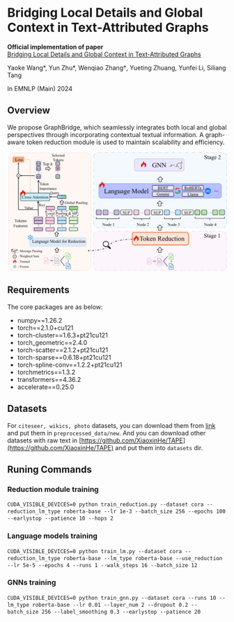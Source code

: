 # Bridging Local Details and Global Context in Text-Attributed Graphs

**Official implementation of paper**  <br>[Bridging Local Details and Global Context in Text-Attributed Graphs](https://arxiv.org/abs/2406.12608) <br>

Yaoke Wang*, Yun Zhu*, Wenqiao Zhang†, Yueting Zhuang, Yunfei Li, Siliang Tang

In EMNLP (Main) 2024

## Overview

We propose GraphBridge, which seamlessly integrates both local and global perspectives through incorporating contextual textual information. A graph-aware token reduction module is used to maintain scalability and efficiency.

![](./figure/framework.jpg)

## Requirements

The core packages are as below:

* numpy==1.26.2
* torch==2.1.0+cu121
* torch-cluster==1.6.3+pt21cu121
* torch_geometric==2.4.0
* torch-scatter==2.1.2+pt21cu121
* torch-sparse==0.6.18+pt21cu121
* torch-spline-conv==1.2.2+pt21cu121
* torchmetrics==1.3.2
* transformers==4.36.2
* accelerate==0.25.0

## Datasets

For `citeseer, wikics, photo` datasets, you can download them from [link](https://drive.google.com/drive/folders/1bSRCZxt0c11A3717DYDjO112fo_zC8Ec?usp=sharing) and put them in `preprocessed_data/new`.
And you can download other datasets with raw text in [https://github.com/XiaoxinHe/TAPE](https://github.com/XiaoxinHe/TAPE) and put them into `datasets` dir.

## Runing Commands

### Reduction module training

```
CUDA_VISIBLE_DEVICES=0 python train_reduction.py --dataset cora --reduction_lm_type roberta-base --lr 1e-3 --batch_size 256 --epochs 100 --earlystop --patience 10 --hops 2
```

### Language models training

```
CUDA_VISIBLE_DEVICES=0 python train_lm.py --dataset cora --reduction_lm_type roberta-base --lm_type roberta-base --use_reduction --lr 5e-5 --epochs 4 --runs 1 --walk_steps 16 --batch_size 12
```

### GNNs training

```
CUDA_VISIBLE_DEVICES=0 python train_gnn.py --dataset cora --runs 10 --lm_type roberta-base --lr 0.01 --layer_num 2 --dropout 0.2 --batch_size 256 --label_smoothing 0.3 --earlystop --patience 20
```
